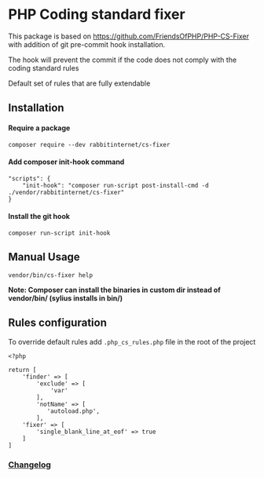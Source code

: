 # PHP Coding standard fixer

This package is based on https://github.com/FriendsOfPHP/PHP-CS-Fixer with addition of git pre-commit hook installation.

The hook will prevent the commit if the code does not comply with the coding standard rules

Default set of rules that are fully extendable

## Installation

#### Require a package
```
composer require --dev rabbitinternet/cs-fixer
```

#### Add composer init-hook command
```
"scripts": {
    "init-hook": "composer run-script post-install-cmd -d ./vendor/rabbitinternet/cs-fixer"
}
```

#### Install the git hook
```
composer run-script init-hook
```

## Manual Usage

```
vendor/bin/cs-fixer help
```

**Note: Composer can install the binaries in custom dir instead of vendor/bin/ (sylius installs in bin/)**


## Rules configuration

To override default rules add `.php_cs_rules.php` file in the root of the project

```
<?php

return [
    'finder' => [
        'exclude' => [
            'var'
        ],
        'notName' => [
           'autoload.php',
        ],
    'fixer' => [
        'single_blank_line_at_eof' => true
    ]
]

```

### [Changelog](CHANGELOG.md)
